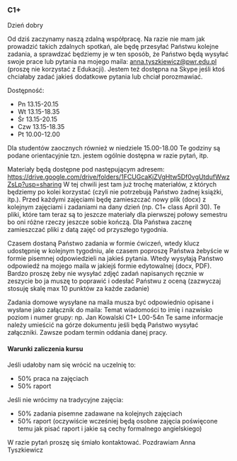 ### C1+
Dzień dobry

Od dziś zaczynamy naszą zdalną współpracę. Na razie nie mam jak prowadzić takich zdalnych spotkań, ale będę przesyłać Państwu kolejne zadania, a sprawdzać będziemy je w ten sposób, że Państwo będą wysyłać swoje prace lub pytania na mojego maila: anna.tyszkiewicz@pwr.edu.pl (proszę nie korzystać z Edukacji).
Jestem też dostępna na Skype jeśli ktoś chciałaby zadać jakieś dodatkowe pytania lub chciał porozmawiać.

Dostępność:
* Pn 13.15-20.15
* Wt 13.15-18.35
* Śr 13.15-20.15
* Czw 13.15-18.35
* Pt 10.00-12.00

Dla studentów zaocznych również w niedziele 15.00-18.00
Te godziny są podane orientacyjnie tzn. jestem ogólnie dostępna w razie pytań, itp.

Materiały będą dostępne pod następującym adresem:
https://drive.google.com/drive/folders/1FCUGcaKjZVgHtw5Df0vgUtdufWwzZsLp?usp=sharing
W tej chwili jest tam już trochę materiałów, z których będziemy po kolei korzystać (czyli nie potrzebują Państwo żadnej książki, itp.). Przed każdymi zajęciami będę zamieszczać nowy plik (docx) z kolejnym zajęciami i zadaniami na dany dzień (np. C1+ class April 30).
Te pliki, które tam teraz są to jeszcze materiały dla pierwszej połowy semestru bo oni różne rzeczy jeszcze sobie kończą. Dla Państwa zacznę zamieszczać pliki z datą zajęć od przyszłego tygodnia.

Czasem dostaną Państwo zadania w formie ćwiczeń, wtedy klucz udostępnię w kolejnym tygodniu, ale czasem poproszę Państwa żebyście w formie pisemnej odpowiedzieli na jakieś pytania. Wtedy wysyłają Państwo odpowiedź na mojego maila w jakiejś formie edytowalnej (docx, PDF). Bardzo proszę żeby nie wysyłać zdjęć zadań napisanych ręcznie w zeszycie bo ja muszę to poprawić i odesłać Państwu z oceną (zazwyczaj stosuję skalę max 10 punktów za każde zadanie)

Zadania domowe wysyłane na maila musza być odpowiednio opisane i wysłane jako załącznik do maila:
Temat wiadomości to imię i nazwisko poziom i numer grupy: np. Jan Kowalski C1+ L00-54n
Te same informacje należy umieścić na górze dokumentu jeśli będą Państwo wysyłać załączniki.
Zawsze podam termin oddania danej pracy.

#### Warunki zaliczenia kursu
Jeśli udałoby nam się wrócić na uczelnię to:
* 50% praca na zajęciach
* 50% raport

Jeśli nie wrócimy na tradycyjne zajęcia:
* 50% zadania pisemne zadawane na kolejnych zajęciach
* 50% raport (oczywiście wcześniej będą osobne zajęcia poświęcone temu jak pisać raport i jakie są cechy formalnego angielskiego)

W razie pytań proszę się śmiało kontaktować.
Pozdrawiam
Anna Tyszkiewicz
